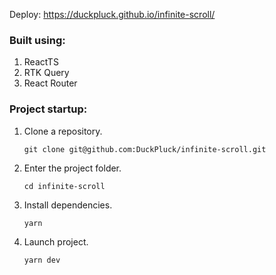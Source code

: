 Deploy: https://duckpluck.github.io/infinite-scroll/

### Built using:
1. ReactTS
2. RTK Query
3. React Router

### Project startup:

1. Clone a repository.

   ```git clone git@github.com:DuckPluck/infinite-scroll.git```

2. Enter the project folder.

   ```cd infinite-scroll```

3. Install dependencies.

   ```yarn```

4. Launch project.

   ```yarn dev```
